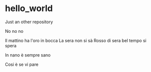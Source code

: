 # hello_world
Just an other repository

No no no

Il mattino ha l'oro in bocca
La sera non si sà
Rosso di sera bel tempo si spera

In nano è sempre sano 

Cosi è se vi pare
